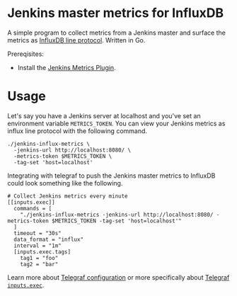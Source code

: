 # Jenkins master metrics for InfluxDB

A simple program to collect metrics from a Jenkins master and surface the
metrics as [InfluxDB line protocol][idb-line-protocol].  Written in Go.

Prereqisites:

- Install the [Jenkins Metrics Plugin][jenkins-metrics].

# Usage

Let's say you have a Jenkins server at localhost and you've set an environment
variable `METRICS_TOKEN`.  You can view your Jenkins metrics as influx line
protocol with the following command.

    ./jenkins-influx-metrics \
      -jenkins-url http://localhost:8080/ \
      -metrics-token $METRICS_TOKEN \
      -tag-set 'host=localhost'

Integrating with telegraf to push the Jenkins master metrics to InfluxDB could
look something like the following.

    # Collect Jenkins metrics every minute
    [[inputs.exec]]
      commands = [
        "./jenkins-influx-metrics -jenkins-url http://localhost:8080/ -metrics-token $METRICS_TOKEN -tag-set 'host=localhost'"
      ]
      timeout = "30s"
      data_format = "influx"
      interval = "1m"
      [inputs.exec.tags]
        tag1 = "foo"
        tag2 = "bar"

Learn more about [Telegraf configuration][telegraf-conf] or more specifically
about [Telegraf `inputs.exec`][telegraf-exec].

[idb-line-protocol]: https://docs.influxdata.com/influxdb/v1.2/write_protocols/line_protocol_tutorial/
[jenkins-metrics]: https://wiki.jenkins-ci.org/display/JENKINS/Metrics+Plugin
[telegraf-conf]: https://github.com/influxdata/telegraf/blob/master/docs/CONFIGURATION.md
[telegraf-exec]: https://github.com/influxdata/telegraf/blob/master/etc/telegraf.conf
